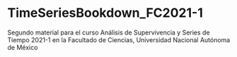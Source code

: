# TimeSeriesBookdown_FC2021-1
Segundo material para el curso Análisis de Supervivencia y Series de Tiempo 2021-1 en la Facultado de Ciencias, Universidad Nacional Autónoma de México
